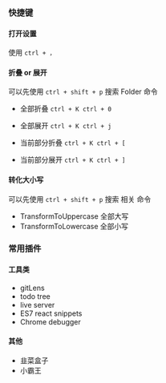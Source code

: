 <!--
 * @Author: your name
 * @Date: 2021-04-01 15:35:41
 * @LastEditTime: 2021-04-08 09:22:59
 * @LastEditors: Please set LastEditors
 * @Description: In User Settings Edit
 * @FilePath: /technology-stack/IDE/VScode.md
-->

### 快捷键

#### 打开设置

使用 `ctrl + ，`

#### 折叠 or 展开

可以先使用 `ctrl + shift + p` 搜索 Folder 命令

- 全部折叠 `ctrl + K ctrl + 0`
- 全部展开 `ctrl + K ctrl + j`

- 当前部分折叠 `ctrl + K ctrl + [`
- 当前部分展开 `ctrl + K ctrl + ]`

#### 转化大小写

可以先使用 `ctrl + shift + p` 搜索 相关 命令

- TransformToUppercase 全部大写
- TransformToLowercase 全部小写

### 常用插件

#### 工具类

- gitLens
- todo tree
- live server
- ES7 react snippets
- Chrome debugger

#### 其他

- 韭菜盒子
- 小霸王
